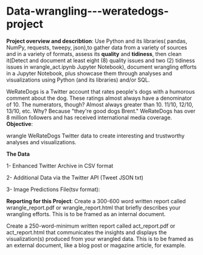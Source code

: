# Data-wrangling---weratedogs-project
__Project overview and describtion__:
Use Python and its libraries( pandas, NumPy, requests, tweepy, json),to gather data from a variety of sources and in a variety of formats, assess its **quality** and **tidiness**, then clean it(Detect and document at least eight (8) quality issues and two (2) tidiness issues in wrangle_act.ipynb Jupyter Notebook), document wrangling efforts in a Jupyter Notebook, plus showcase them through analyses and visualizations using Python (and its libraries) and/or SQL.

WeRateDogs is a Twitter account that rates people's dogs with a humorous comment about the dog. These ratings almost always have a denominator of 10. The numerators, though? Almost always greater than 10. 11/10, 12/10, 13/10, etc. Why? Because "they're good dogs Brent." WeRateDogs has over 8 million followers and has received international media coverage.
__Objective__:

wrangle WeRateDogs Twitter data to create interesting and trustworthy analyses and visualizations. 

__The Data__


1- Enhanced Twitter Archive in CSV format

2- Additional Data via the Twitter API (Tweet JSON txt)

3- Image Predictions File(tsv format):


__Reporting for this Project__:
Create a 300-600 word written report called wrangle_report.pdf or wrangle_report.html that briefly describes your wrangling efforts. This is to be framed as an internal document.

Create a 250-word-minimum written report called act_report.pdf or act_report.html that communicates the insights and displays the visualization(s) produced from your wrangled data. This is to be framed as an external document, like a blog post or magazine article, for example.
